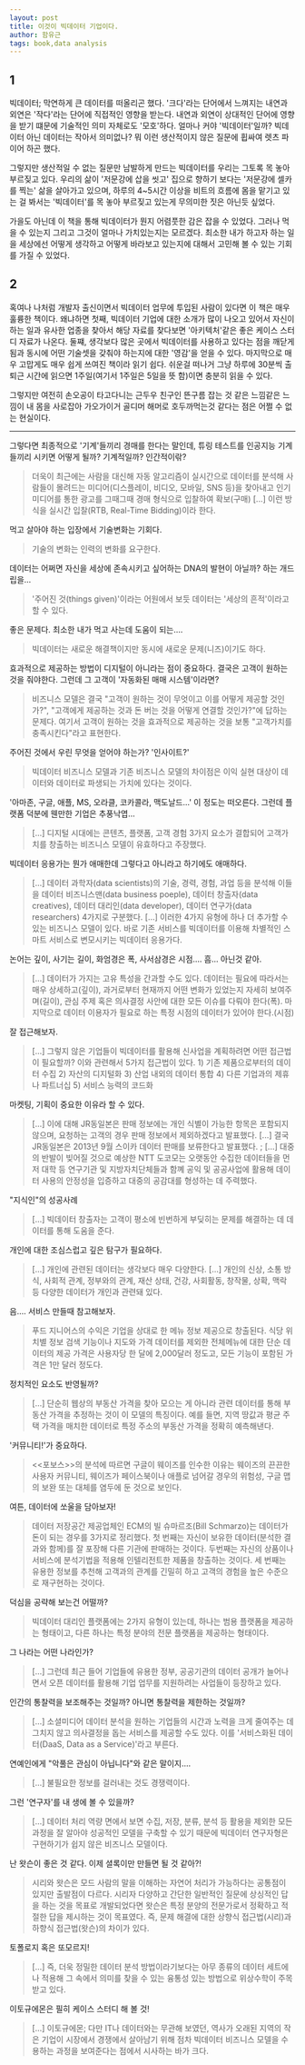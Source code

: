 ```yaml
---
layout: post
title: 이것이 빅데이터 기업이다.
author: 함유근
tags: book,data analysis
---
```


## 1
빅데이터; 막연하게 큰 데이터를 떠올리곤 했다. '크다'라는 단어에서 느껴지는 내연과 외연은 '작다'라는 단어에 직접적인 영향을 받는다. 내연과 외연이 상대적인 단어에 영향을 받기 떄문에 기술적인 의미 자체로도 '모호'하다. 얼마나 커야 '빅데이터'일까? 빅데이터 아닌 데이터는 작아서 의미없나? 뭐 이런 생산적이지 않은 질문에 휩싸여 렛츠 파이어 하곤 했다.

그렇지만 생산적일 수 없는 질문만 남발하게 만드는 빅데이터를 우리는 그토록 목 놓아 부르짖고 있다. 우리의 삶이 '저문강에 삽을 씻고' 집으로 향하기 보다는 '저문강에 셀카를 찍는' 삶을 살아가고 있으며, 하루의 4~5시간 이상을 비트의 흐름에 몸을 맡기고 있는 걸 봐서는 '빅데이터'를 목 놓아 부르짖고 있는게 무의미한 짓은 아닌듯 싶었다.

가을도 아닌데 이 책을 통해 빅데이터가 뭔지 어렴풋한 감은 잡을 수 있었다. 그러나 먹을 수 있는지 그리고 그것이 얼마나 가치있는지는 모르겠다. 최소한 내가 하고자 하는 일을 세상에선 어떻게 생각하고 어떻게 바라보고 있는지에 대해서 고민해 볼 수 있는 기회를 가질 수 있었다.

## 2
혹여나 나처럼 개발자 출신이면서 빅데이터 업무에 투입된 사람이 있다면 이 책은 매우 훌륭한 책이다. 왜냐하면 첫째, 빅데이터 기업에 대한 소개가 많이 나오고 있어서 자신이 하는 일과 유사한 업종을 찾아서 해당 자료를 찾다보면 '아키텍처'같은 좋은 케이스 스터디 자료가 나온다. 둘쨰, 생각보다 많은 곳에서 빅데이터를 사용하고 있다는 점을 깨닫게 됨과 동시에 어떤 기술셋을 갖춰야 하는지에 대한 '영감'을 얻을 수 있다. 마지막으로 매우 고맙게도 매우 쉽게 쓰여진 책이라 읽기 쉽다. 쉬운걸 떠나거 그냥 하루에 30분씩 출퇴근 시간에 읽으면 1주일(여기서 1주일은 5일을 뜻 함)이면 충분히 읽을 수 있다.

그렇지만 여전히 손오공이 타고다니는 근두우 친구인 뜬구름 잡는 것 같은 느낌같은 느낌이 내 몸을 사로잡아 가오가이거 골디머 해머로 호두까먹는것 같다는 점은 어쩔 수 없는 현실이다.

---

그렇다면 최종적으로 '기계'들끼리 경매를 한다는 말인데, 튜링 테스트를 인공지능 기계들끼리 시키면 어떻게 될까? 기계적일까? 인간적이띾?
> 더욱이 최근에는 사람을 대신해 자동 알고리즘이 실시간으로 데이터를 분석해 사람들이 몰려드는 미디어(디스플레이, 비디오, 모바일, SNS 등)을 찾아내고 인기 미디어를 통한 광고를 그때그때 경매 형식으로 입찰하여 확보(구매) [...] 이런 방식을 실시간 입찰(RTB, Real-Time Bidding)이라 한다.


먹고 살아야 하는 입장에서 기술변화는 기회다.
> 기술의 변화는 인력의 변화를 요구한다.


데이터는 어쩌면 자신을 세상에 존속시키고 싶어하는 DNA의 발현이 아닐까? 하는 개드립을...
> '주어진 것(things given)'이라는 어원에서 보듯 데이터는 '세상의 흔적'이라고 할 수 있다.


좋은 문제다. 최소한 내가 먹고 사는데 도움이 되는....
> 빅데이터는 새로운 해결책이지만 동시에 새로운 문제(니즈)이기도 하다.


효과적으로 제공하는 방법이 디지털이 아니라는 점이 중요하다. 결국은 고객이 원하는 것을 줘야한다. 그런데 그 고객이 '자동화된 매매 시스템'이라면?
> 비즈니스 모델은 결국 "고객이 원하는 것이 무엇이고 이를 어떻게 제공할 것인가?", "고객에게 제공하는 것과 돈 버는 것을 어떻게 연결할 것인가?"에 답하는 문제다. 여기서 고객이 원하는 것을 효과적으로 제공하는 것을 보통 "고객가치를 충족시킨다"라고 표현한다.


주어진 것에서 우린 무엇을 얻어야 하는가? '인사이트?'
> 빅데이터 비즈니스 모델과 기존 비즈니스 모델의 차이점은 이익 실현 대상이 데이터와 데이터로 파생되는 가치에 있다는 것이다.


'아마존, 구글, 애플, MS, 오라클, 코카콜라, 맥도날드...' 이 정도는 떠오른다. 그런데 플랫폼 덕분에 웬만한 기업은 추풍낙엽...
> [...] 디지털 시대에는 콘텐츠, 플랫폼, 고객 경험 3가지 요소가 결합되어 고객가치를 창출하는 비즈니스 모델이 유효하다고 주장했다.

빅데이터 응용가는 뭔가 애매한데 그렇다고 아니라고 하기에도 애매하다.
> [...] 데이터 과학자(data scientists)의 기술, 경력, 경험, 과업 등을 분석해 이들을 데이터 비즈니스맨(data business poeple), 데이터 창출자(data creatives), 데이터 대리인(data developer), 데이터 연구가(data researchers) 4가지로 구분했다. [...] 이러한 4가지 유형에 하나 더 추가할 수 있는 비즈니스 모델이 있다. 바로 기존 서비스를 빅데이터를 이용해 차별적인 스마트 서비스로 변모시키는 빅데이터 응용가다.


논어는 깊이, 사기는 길이, 화엄경은 폭, 사서삼경은 시점.... 흠... 아닌것 같아.
> [...] 데이터가 가지는 고유 특성을 간과할 수도 있다. 데이터는 필요에 따라서는 매우 상세하고(깊이), 과거로부터 현재까지 어떤 변화가 있었는지 자세히 보여주며(길이), 관심 주제 혹은 의사결정 사안에 대한 모든 이슈를 다뤄야 한다(폭). 마지막으로 데이터 이용자가 필요로 하는 특정 시점의 데이터가 있어야 한다.(시점)


잘 접근해보자.
> [...] 그렇지 않은 기업들이 빅데이터를 활용해 신사업을 계획하려면 어떤 접근법이 필요할까? 이와 관련해서 5가지 접근법이 있다. 1) 기존 제품으로부터의 데이터 수집 2) 자산의 디지털화 3) 산업 내외의 데이터 통합 4) 다른 기업과의 제휴나 파트너십 5) 서비스 능력의 코드화


마켓팅, 기획이 중요한 이유라 할 수 있다.
> [...] 이에 대해 JR동일본은 판매 정보에는 개인 식별이 가능한 항목은 포함되지 않으며, 요청하는 고객의 경우 판매 정보에서 제외하겠다고 발표했다. [...] 결국 JR동일본은 2013년 9월 스이카 데이터 판매를 보류한다고 발표했다. ; [...] 대중의 반발이 빚어질 것으로 예상한 NTT 도코모는 오랫동안 수집한 데이터들을 먼저 대학 등 연구기관 및 지방자치단체들과 함꼐 공익 및 공공사업에 활용해 데이터 사용의 안정성을 입증하고 대중의 공감대를 형성하는 데 주력했다.


"지식인"의 성공사례
> [...] 빅데이터 창출자는 고객이 평소에 빈번하게 부딪히는 문제를 해결하는 데 데이터를 통해 도움을 준다.


개인에 대한 조심스럽고 깊은 탐구가 필요하다.
> [...] 개인에 관련된 데이터는 생각보다 매우 다양한다. [...] 개인의 신상, 소통 방식, 사회적 관계, 정부와의 관계, 재산 상태, 건강, 사회활동, 창작물, 상확, 맥락 등 다양한 데이터가 개인과 관련돼 있다.


음.... 서비스 만들때 참고해보자.
> 푸드 지니어스의 수익은 기업을 상대로 한 메뉴 정보 제공으로 창출된다. 식당 위치별 정보 검색 기능이나 지도와 가격 데이터를 제외한 전체메뉴에 대한 단순 데이터의 제공 가격은 사용자당 한 달에 2,000달러 정도고, 모든 기능이 포함된 가격은 1만 달러 정도다.


정치적인 요소도 반영될까?
> [...] 단순히 웹상의 부동산 가격을 찾아 모으는 게 아니라 관련 데이터를 통해 부동산 가격을 추정하는 것이 이 모델의 특징이다. 예를 들면, 지역 땅값과 평균 주택 가격을 매치한 데이터로 특정 주소의 부동산 가격을 정확히 예측해낸다.


'커뮤니티!'가 중요하다.
> <<포보스>>의 분석에 따르면 구글이 웨이즈를 인수한 이유는 웨이즈의 끈끈한 사용자 커뮤니티, 웨이즈가 페이스북이나 애플로 넘어갈 경우의 위험성, 구글 맵의 보완 또는 대체를 염두에 둔 것으로 보인다.


여튼, 데이터에 쏘울을 담아보자!
> 데이터 저장공간 제공업체인 ECM의 빌 슈마르조(Bill Schmarzo)는 데이터가 돈이 되는 경우를 3가지로 정리했다. 첫 번째는 자신이 보유한 데이터(분석한 결과와 함께)를 잘 포장해 다른 기관에 판매하는 것이다. 두번째는 자신의 상품이나 서비스에 분석기법을 적용해 인텔리전트한 제품을 창출하는 것이다. 세 번째는 유용한 정보를 추천해 고객과의 관계를 긴밀히 하고 고객의 경험을 높은 수준으로 재구현하는 것이다.


덕심을 공략해 보는건 어떨까?
> 빅데이터 대리인 플랫폼에는 2가지 유형이 있는데, 하나는 범용 플랫폼을 제공하는 형태이고, 다른 하나는 특정 분야의 전문 플랫폼을 제공하는 형태이다.


그 나라는 어떤 나라인가?
> [...] 그런데 최근 들어 기업들에 유용한 정부, 공공기관의 데이터 공개가 늘어나면서 오픈 데이터를 활용해 기업 업무를 지원하려는 사업들이 등장하고 있다.


인간의 통찰력을 보조해주는 것일까? 아니면 통찰력을 제한하는 것일까?
> [...] 소셜미디어 데이터 분석을 원하는 기업들의 시간과 노력을 크게 줄여주는 데 그치지 않고 의사결정을 돕는 서비스를 제공할 수도 있다. 이를 '서비스화된 데이터(DaaS, Data as a Service)'라고 부른다.


연예인에게 "악풀은 관심이 아닙니다"와 같은 말이지....
> [...] 불필요한 정보를 걸러내는 것도 경쟁력이다.


그런 '연구자'를 내 생에 볼 수 있을까? 
> [...] 데이터 처리 역량 면에서 보면 수집, 저장, 분류, 분석 등 활용을 제외한 모든 과정을 잘 알아야 성공적인 모델을 구축할 수 있기 때문에 빅데이터 연구자형은 구현하기가 쉽지 않은 비즈니스 모델이다.


난 왓슨이 좋은 것 같다. 이제 셜록이만 만들면 될 것 같아?!
> 시리와 왓슨은 모드 사람의 말을 이해하는 자연어 처리가 가능하다는 공통점이 있지만 출발점이 다르다. 시리자 다양하고 간단한 일반적인 질문에 상싱적인 답을 하는 것을 목표로 개발되었다면 왓슨은 특정 분양의 전문가로서 정확하고 적절한 답을 제시하는 것이 목표였다. 즉, 문제 해결에 대한 상향식 접근법(시리)과 하향식 접근법(왓슨)의 차이가 있다.


토폴로지 혹은 또모르지!
> [...] 즉, 더욱 정밀한 데이터 분석 방법이라기보다는 아무 종류의 데이터 세트에나 적용해 그 속에서 의미를 찾을 수 있는 융통성 있는 방법으로 위상수학이 주목받고 있다.


이토규에몬은 필히 케이스 스터디 해 볼 것!
> [...] 이토규에몬; 다만 IT나 데이터와는 무관해 보였던, 역사가 오래된 지역의 작은 기업이 시장에서 경쟁에서 살아남기 위해 점차 빅데이터 비즈니스 모델을 수용하는 과정을 보여준다는 점에서 시사하는 바가 크다.

